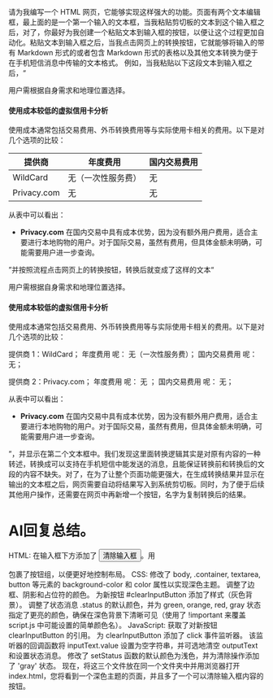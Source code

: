 
请为我编写一个 HTML 网页，它能够实现这样强大的功能。页面有两个文本编辑框，最上面的是一个第一个输入的文本框，当我粘贴剪切板的文本到这个输入框之后，对了，你最好为我创建一个粘贴文本到输入框的按钮，以便让这个过程更加自动化。粘贴文本到输入框之后，当我点击网页上的转换按钮，它就能够将输入的带有 Markdown 形式的或者包含 Markdown 形式的表格以及其他文本转换为便于在手机短信消息中传输的文本格式。
例如，当我粘贴以下这段文本到输入框之后，“


用户需根据自身需求和地理位置选择。

#### 使用成本较低的虚拟信用卡分析
使用成本通常包括交易费用、外币转换费用等与实际使用卡相关的费用。以下是对几个选项的比较：

| 提供商         | 年度费用      | 国内交易费用 |
| ----------- | --------- | ------ |
| WildCard    | 无（一次性服务费） | 无      |
| Privacy.com | 无         | 无      |
 

从表中可以看出：
- **Privacy.com** 在国内交易中具有成本优势，因为没有额外用户费用，适合主要进行本地购物的用户。对于国际交易，虽然有费用，但具体金额未明确，可能需要用户进一步查询。 



”并按照流程点击网页上的转换按钮，转换后就变成了这样的文本“



用户需根据自身需求和地理位置选择。

#### 使用成本较低的虚拟信用卡分析
使用成本通常包括交易费用、外币转换费用等与实际使用卡相关的费用。以下是对几个选项的比较：

提供商 1：WildCard；
年度费用  呢： 无（一次性服务费）；
国内交易费用  呢： 无；


 提供商 2：Privacy.com；
年度费用  呢： 无 ；
国内交易费用  呢： 无；

   

从表中可以看出：
- **Privacy.com** 在国内交易中具有成本优势，因为没有额外用户费用，适合主要进行本地购物的用户。对于国际交易，虽然有费用，但具体金额未明确，可能需要用户进一步查询。 





”，并显示在第二个文本框中。我们发现这里面转换逻辑其实是对原有内容的一种转述，转换成可以支持在手机短信中能发送的消息，且能保证转换前和转换后的文段的内容不缺失。对了，在为了让整个页面功能更强大，在生成转换结果并显示在输出的文本框之后，网页需要自动将结果写入到系统剪切板。同时，为了便于后续其他用户操作，还需要在网页中再新增一个按钮，名字为复制转换后的结果。
 





# AI回复总结。
HTML: 在输入框下方添加了 <button id="clearInputButton">清除输入框</button>。用 <div> 包裹了按钮组，以便更好地控制布局。
CSS:
修改了 body, .container, textarea, button 等元素的 background-color 和 color 属性以实现深色主题。
调整了边框、阴影和占位符的颜色。
为新按钮 #clearInputButton 添加了样式（灰色背景）。
调整了状态消息 .status 的默认颜色，并为 green, orange, red, gray 状态指定了更亮的颜色，确保在深色背景下清晰可见（使用了 !important 来覆盖 script.js 中可能设置的简单颜色名）。
JavaScript:
获取了对新按钮 clearInputButton 的引用。
为 clearInputButton 添加了 click 事件监听器。
该监听器的回调函数将 inputText.value 设置为空字符串，并可选地清空 outputText 和设置状态消息。
修改了 setStatus 函数的默认颜色为浅色，并为清除操作添加了 'gray' 状态。
现在，将这三个文件放在同一个文件夹中并用浏览器打开 index.html，您将看到一个深色主题的页面，并且多了一个可以清除输入框内容的按钮。